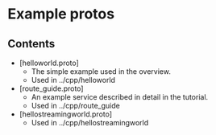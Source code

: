 # Example protos

## Contents

- [helloworld.proto]
  - The simple example used in the overview.
  - Used in ../cpp/helloworld
- [route_guide.proto]
  - An example service described in detail in the tutorial.
  - Used in ../cpp/route_guide
- [hellostreamingworld.proto]
  - Used in ../cpp/hellostreamingworld
